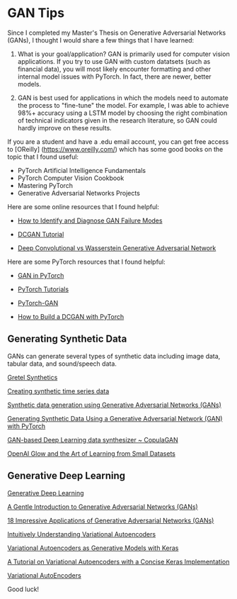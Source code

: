 # GAN Tips

Since I completed my Master's Thesis on Generative Adversarial Networks (GANs), I thought I would share a few things that I have learned:

1. What is your goal/application? GAN is primarily used for computer vision applications. If you try to use GAN with custom datatsets (such as financial data), you will most likely encounter formatting and other internal model issues with PyTorch. In fact, there are newer, better models.

2. GAN is best used for applications in which the models need to automate the process to "fine-tune" the model. For example, I was able to achieve 98%+ accuracy using a LSTM model by choosing the right combination of technical indicators given in the research literature, so GAN could hardly improve on these results.

If you are a student and have a .edu email account, you can get free access to [OReilly] (https://www.oreilly.com/) which has some good books on the topic that I found useful:

- PyTorch Artificial Intelligence Fundamentals
- PyTorch Computer Vision Cookbook
- Mastering PyTorch
- Generative Adversarial Networks Projects


Here are some online resources that I found helpful:

- [How to Identify and Diagnose GAN Failure Modes](https://machinelearningmastery.com/practical-guide-to-gan-failure-modes/)

- [DCGAN Tutorial](https://pytorch.org/tutorials/beginner/dcgan_faces_tutorial.html)

- [Deep Convolutional vs Wasserstein Generative Adversarial Network](https://towardsdatascience.com/deep-convolutional-vs-wasserstein-generative-adversarial-network-183fbcfdce1f)


Here are some PyTorch resources that I found helpful:

- [GAN in PyTorch](https://jaketae.github.io/study/pytorch-gan/)

- [PyTorch Tutorials](https://github.com/yunjey/pytorch-tutorial/tree/0500d3df5a2a8080ccfccbc00aca0eacc21818db)

- [PyTorch-GAN](https://github.com/eriklindernoren/PyTorch-GAN)


- [How to Build a DCGAN with PyTorch](https://towardsdatascience.com/how-to-build-a-dcgan-with-pytorch-31bfbf2ad96a)


## Generating Synthetic Data

GANs can generate several types of synthetic data including image data, tabular data, and sound/speech data.

[Gretel Synthetics](https://github.com/gretelai/gretel-synthetics)

[Creating synthetic time series data](https://gretel.ai/blog/creating-synthetic-time-series-data)

[Synthetic data generation using Generative Adversarial Networks (GANs)](https://medium.com/data-science-at-microsoft/synthetic-data-generation-using-generative-adversarial-networks-gans-part-1-47ecbf46b575)

[Generating Synthetic Data Using a Generative Adversarial Network (GAN) with PyTorch](https://visualstudiomagazine.com/articles/2021/06/02/gan-pytorch.aspx?m=1)

[GAN-based Deep Learning data synthesizer ~ CopulaGAN](https://bobrupakroy.medium.com/gan-based-deep-learning-data-synthesizer-copulagan-a6376169b3ca)

[OpenAI Glow and the Art of Learning from Small Datasets](https://jrodthoughts.medium.com/openai-glow-and-the-art-of-learning-from-small-datasets-e6b0a0cd6fe4)


## Generative Deep Learning

[Generative Deep Learning](https://keras.io/examples/generative/)

[A Gentle Introduction to Generative Adversarial Networks (GANs)](https://machinelearningmastery.com/what-are-generative-adversarial-networks-gans/)

[18 Impressive Applications of Generative Adversarial Networks (GANs)](https://machinelearningmastery.com/impressive-applications-of-generative-adversarial-networks/)


[Intuitively Understanding Variational Autoencoders](https://towardsdatascience.com/intuitively-understanding-variational-autoencoders-1bfe67eb5daf)

[Variational Autoencoders as Generative Models with Keras](https://towardsdatascience.com/variational-autoencoders-as-generative-models-with-keras-e0c79415a7eb)

[A Tutorial on Variational Autoencoders with a Concise Keras Implementation](https://tiao.io/post/tutorial-on-variational-autoencoders-with-a-concise-keras-implementation/)

[Variational AutoEncoders](https://www.geeksforgeeks.org/variational-autoencoders/)


Good luck!